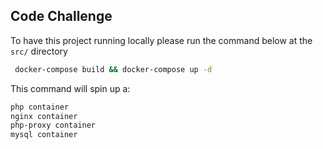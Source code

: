 ## Code Challenge



To have this project running locally please run the command below at the ``` src/ ``` directory 

```sh
 docker-compose build && docker-compose up -d
```

This command will spin up a:

```sh
php container
nginx container
php-proxy container
mysql container
```